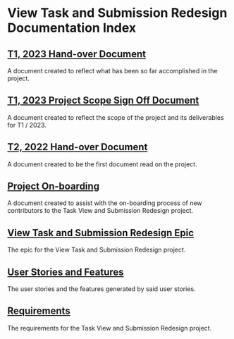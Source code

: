 # View Task and Submission Redesign Documentation Index

## [T1, 2023 Hand-over Document](2023_t1_hand_over_document.md)

A document created to reflect what has been so far accomplished in the project.

## [T1, 2023 Project Scope Sign Off Document](project_scope_sign_off_document.md)

A document created to reflect the scope of the project and its deliverables for T1 / 2023.

## [T2, 2022 Hand-over Document](2022_t2_hand_over_document.md)

A document created to be the first document read on the project.

## [Project On-boarding](project_on_boarding.md)

A document created to assist with the on-boarding process of new contributors to the Task View and
Submission Redesign project.

## [View Task and Submission Redesign Epic](epic.md)

The epic for the View Task and Submission Redesign project.

## [User Stories and Features](user_stories_and_features.md)

The user stories and the features generated by said user stories.

## [Requirements](requirements.md)

The requirements for the Task View and Submission Redesign project.
